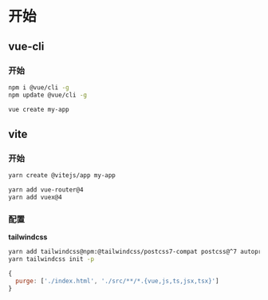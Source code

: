 # 开始

## vue-cli

### 开始

```bash
npm i @vue/cli -g
npm update @vue/cli -g

vue create my-app
```





## vite

### 开始

```bash
yarn create @vitejs/app my-app

yarn add vue-router@4
yarn add vuex@4
```



### 配置

**tailwindcss**

```bash
yarn add tailwindcss@npm:@tailwindcss/postcss7-compat postcss@^7 autoprefixer@^9 -D
yarn tailwindcss init -p
```

```js
{
  purge: ['./index.html', './src/**/*.{vue,js,ts,jsx,tsx}']
}
```

